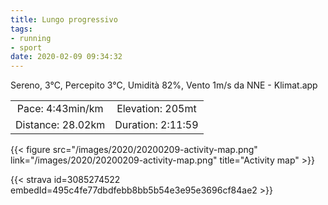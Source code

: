 ```yaml
---
title: Lungo progressivo 
tags:
- running
- sport
date: 2020-02-09 09:34:32
---
```

Sereno, 3°C, Percepito 3°C, Umidità 82%, Vento 1m/s da NNE - Klimat.app

| | |
| :-: | :-: |
| Pace: 4:43min/km | Elevation: 205mt |
| Distance: 28.02km | Duration: 2:11:59 |



{{< figure src="/images/2020/20200209-activity-map.png" link="/images/2020/20200209-activity-map.png" title="Activity map" >}}


{{< strava id=3085274522 embedId=495c4fe77dbdfebb8bb5b54e3e95e3696cf84ae2 >}}
